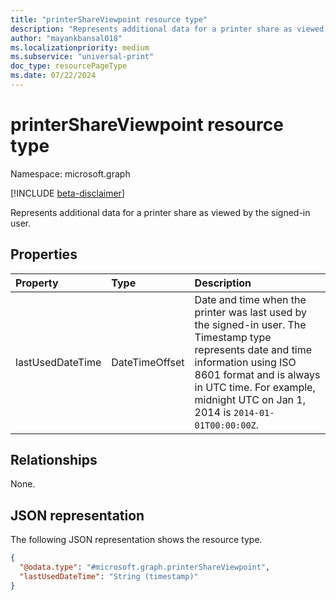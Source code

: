 ```yaml
---
title: "printerShareViewpoint resource type"
description: "Represents additional data for a printer share as viewed by the signed-in user."
author: "mayankbansal018"
ms.localizationpriority: medium
ms.subservice: "universal-print"
doc_type: resourcePageType
ms.date: 07/22/2024
---
```


# printerShareViewpoint resource type

Namespace: microsoft.graph

[!INCLUDE [beta-disclaimer](../../includes/beta-disclaimer.md)]

Represents additional data for a printer share as viewed by the signed-in user.

## Properties
|Property|Type|Description|
|:---|:---|:---|
|lastUsedDateTime|DateTimeOffset|Date and time when the printer was last used by the signed-in user. The Timestamp type represents date and time information using ISO 8601 format and is always in UTC time. For example, midnight UTC on Jan 1, 2014 is `2014-01-01T00:00:00Z`.|

## Relationships
None.

## JSON representation
The following JSON representation shows the resource type.
<!-- {
  "blockType": "resource",
  "@odata.type": "microsoft.graph.printerShareViewpoint"
}
-->
``` json
{
  "@odata.type": "#microsoft.graph.printerShareViewpoint",
  "lastUsedDateTime": "String (timestamp)"
}
```

